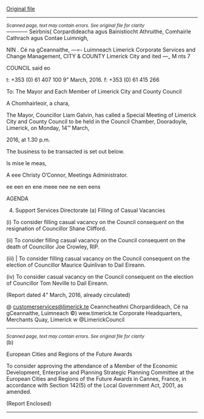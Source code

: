 [Original file](https://www.limerick.ie/sites/default/files/media/documents/2017-06/Agenda%20-%20Special%20Meeting%20of%20Limerick%20City%20and%20County%20Council%20-%2014th%20March%202016.pdf)

---
*<small>Scanned page, text may contain errors. See original file for clarity</small>*  
_—_——_—_ Seirbnis{ Corpardideacha agus Bainistiocht Athruithe,
Comhairle Cathrach agus Contae Luimnigh,

NIN . Cé na gCeannaithe,
—=- Luimneach
Limerick Corporate Services and Change Management,
CITY & COUNTY Limerick City and ited —_
M nts 7

COUNCIL said eo

t: +353 (0) 61 407 100
9" March, 2016. f: +353 (0) 61 415 266

To: The Mayor and Each Member of Limerick City and County Council

A Chomhairleoir, a chara,

The Mayor, Councillor Liam Galvin, has called a Special Meeting of Limerick City and County
Council to be held in the Council Chamber, Dooradoyle, Limerick, on Monday, 14™ March,

2016, at 1.30 p.m.

The business to be transacted is set out below.

Is mise le meas,

A eee
Christy O’Connor,
Meetings Administrator.

ee een en ene meee nee ne een eens

AGENDA

4. Support Services Directorate
(a) Filling of Casual Vacancies

(i) To consider filling casual vacancy on the Council consequent on the
resignation of Councillor Shane Clifford.

(ii) To consider filling casual vacancy on the Council consequent on the
death of Councillor Joe Crowley, RIP.

(iii) | To consider filling casual vacancy on the Council consequent on the
election of Councillor Maurice Quinlivan to Dail Eireann.

(iv) To consider casual vacancy on the Council consequent on the election
of Councillor Tom Neville to Dail Eireann.

(Report dated 4" March, 2016, already circulated)

@ customerservices@limerick.te
Ceanncheathni Chorpardideach, Cé na gCeannaithe, Luimneach ©) wew.timerick.te
Corporate Headquarters, Merchants Quay, Limerick w @LimerickCouncil


---
*<small>Scanned page, text may contain errors. See original file for clarity</small>*  
(b)

European Cities and Regions of the Future Awards

To consider approving the attendance of a Member of the Economic
Development, Enterprise and Planning Strategic Planning Committee at the
European Cities and Regions of the Future Awards in Cannes, France, in
accordance with Section 142(5) of the Local Government Act, 2001, as
amended.

(Report Enclosed)


---
